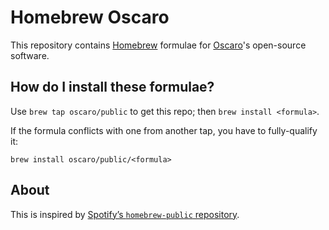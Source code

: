 # Homebrew Oscaro

This repository contains [Homebrew][] formulae for [Oscaro][]'s open-source
software.

[Homebrew]: https://brew.sh/
[Oscaro]: https://www.oscaro.com/


## How do I install these formulae?

Use `brew tap oscaro/public` to get this repo; then `brew install <formula>`.

If the formula conflicts with one from another tap, you have to fully-qualify it:

    brew install oscaro/public/<formula>


## About

This is inspired by [Spotify’s `homebrew-public` repository][spotify].

[spotify]: https://github.com/spotify/homebrew-public

